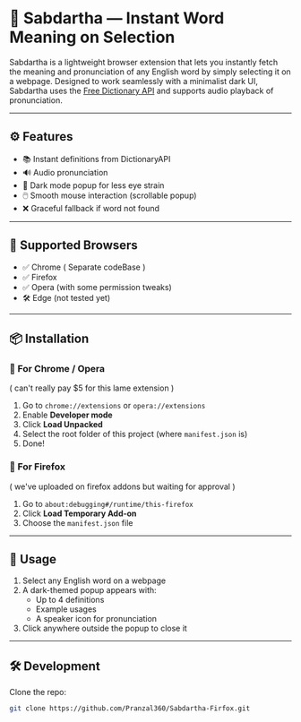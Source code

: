 # 📖 Sabdartha — Instant Word Meaning on Selection

Sabdartha is a lightweight browser extension that lets you instantly fetch the meaning and pronunciation of any English word by simply selecting it on a webpage. Designed to work seamlessly with a minimalist dark UI, Sabdartha uses the [Free Dictionary API](https://dictionaryapi.dev/) and supports audio playback of pronunciation.

---

## ⚙️ Features

- 📚 Instant definitions from DictionaryAPI
- 🔊 Audio pronunciation 
- 🌙 Dark mode popup for less eye strain
- 🖱️ Smooth mouse interaction (scrollable popup)
- ❌ Graceful fallback if word not found

---

## 🧩 Supported Browsers

- ✅ Chrome ( Separate codeBase ) 
- ✅ Firefox
- ✅ Opera (with some permission tweaks)
- 🛠️ Edge (not tested yet)

---

## 📦 Installation

### 🔹 For Chrome / Opera
( can't really pay $5 for this lame extension ) 
1. Go to `chrome://extensions` or `opera://extensions`
2. Enable **Developer mode**
3. Click **Load Unpacked**
4. Select the root folder of this project (where `manifest.json` is)
5. Done!

### 🔸 For Firefox 

( we've uploaded on firefox addons but waiting for approval ) 
1. Go to `about:debugging#/runtime/this-firefox`
2. Click **Load Temporary Add-on**
3. Choose the `manifest.json` file


---

## 🚀 Usage

1. Select any English word on a webpage
2. A dark-themed popup appears with:
   - Up to 4 definitions
   - Example usages
   - A speaker icon for pronunciation
3. Click anywhere outside the popup to close it

---

## 🛠️ Development

Clone the repo:

```bash
git clone https://github.com/Pranzal360/Sabdartha-Firfox.git


